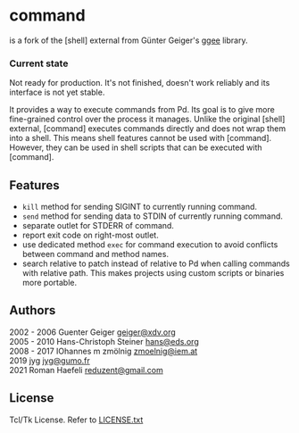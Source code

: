# command

is a fork of the [shell] external from Günter Geiger's [ggee](https://github.com/pd-externals/ggee)
library.

### Current state

Not ready for production. It's not finished, doesn't work reliably and
its interface is not yet stable.

It provides a way to execute commands from Pd. Its goal is to
give more fine-grained control over the process it manages. Unlike
the original [shell] external, [command] executes commands directly
and does not wrap them into a shell. This means shell features
cannot be used with [command]. However, they can be used in
shell scripts that can be executed with [command].


## Features

  * `kill` method for sending SIGINT to currently running command.
  * `send` method for sending data to STDIN of currently running command.
  * separate outlet for STDERR of command.
  * report exit code on right-most outlet.
  * use dedicated method `exec` for command execution to avoid conflicts
    between command and method names.
  * search relative to patch instead of relative to Pd when calling
    commands with relative path. This makes projects using custom scripts
    or binaries more portable.

## Authors

2002 - 2006 Guenter Geiger <geiger@xdv.org>  
2005 - 2010 Hans-Christoph Steiner <hans@eds.org>  
2008 - 2017 IOhannes m zmölnig <zmoelnig@iem.at>  
2019        jyg <jyg@gumo.fr>  
2021        Roman Haefeli <reduzent@gmail.com>  

## License

Tcl/Tk License. Refer to [LICENSE.txt](LICENSE.txt)
